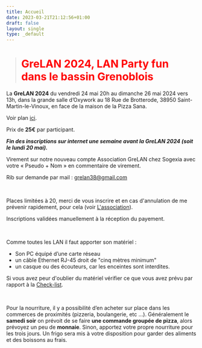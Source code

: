 ```yaml
---
title: Accueil
date: 2023-03-21T21:12:56+01:00
draft: false
layout: single
type: _default
---
```

> # <FONT COLOR=Red> **GreLAN 2024**, LAN Party fun dans le bassin Grenoblois </FONT>

La **GreLAN 2024** du vendredi 24 mai 20h au dimanche 26 mai 2024 vers 13h, dans la grande salle d’Oxywork au 18 Rue de Brotterode, 38950 Saint-Martin-le-Vinoux, en face de la maison de la Pizza Sana.

Voir plan [ici](/map/).

Prix de **25€** par participant.

***Fin des inscriptions sur internet une semaine avant la GreLAN 2024 (soit le lundi 20 mai).***

Virement sur notre nouveau compte Association GreLAN chez Sogexia avec votre « Pseudo + Nom » en commentaire de virement. 

Rib sur demande par mail : grelan38@gmail.com

&nbsp;

Places limitées à 20, merci de vous inscrire et en cas d'annulation de me prévenir rapidement, pour cela (voir [L'association](/about/)).

Inscriptions validées manuellement à la réception du payement.

&nbsp;

Comme toutes les LAN il faut apporter son matériel :

* Son PC équipé d’une carte réseau
* un câble Ethernet RJ-45 droit de "cinq mètres minimum" 
* un casque ou des écouteurs, car les enceintes sont interdites. 

Si vous avez peur d'oublier du matériel vérifier ce que vous avez prévu par rapport à la [Check-list](/check-list.pdf).

&nbsp;

Pour la nourriture, il y a possibilité d’en acheter sur place dans les commerces de proximités (pizzeria, boulangerie, etc ...).
Généralement le **samedi soir** on prévoit de se faire **une commande groupée de pizza**, alors prévoyez un peu de **monnaie**.
Sinon, apportez votre propre nourriture pour les trois jours. Un frigo sera mis à votre disposition pour garder des aliments et des boissons au frais.